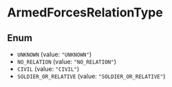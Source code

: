 # ArmedForcesRelationType

## Enum

* `UNKNOWN` (value: `"UNKNOWN"`)
* `NO_RELATION` (value: `"NO_RELATION"`)
* `CIVIL` (value: `"CIVIL"`)
* `SOLDIER_OR_RELATIVE` (value: `"SOLDIER_OR_RELATIVE"`)
